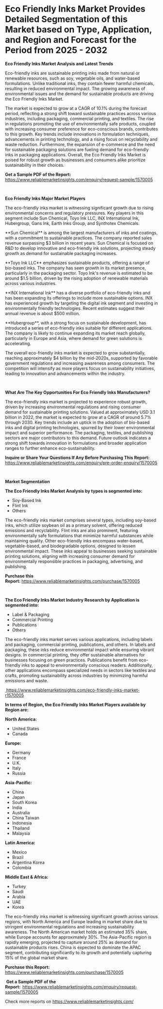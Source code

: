 <p><h1>Eco Friendly Inks Market Provides Detailed Segmentation of this Market based on Type, Application, and Region and Forecast for the Period from 2025 - 2032</h1></p><p><strong>Eco Friendly Inks Market Analysis and Latest Trends</strong></p>
<p><p>Eco-friendly inks are sustainable printing inks made from natural or renewable resources, such as soy, vegetable oils, and water-based formulations. Unlike traditional inks, they contain fewer harmful chemicals, resulting in reduced environmental impact. The growing awareness of environmental issues and the demand for sustainable products are driving the Eco Friendly Inks Market.</p><p>The market is expected to grow at a CAGR of 10.1% during the forecast period, reflecting a strong shift toward sustainable practices across various industries, including packaging, commercial printing, and textiles. The rise in regulations promoting the use of environmentally safe products, coupled with increasing consumer preference for eco-conscious brands, contributes to this growth. Key trends include innovations in formulation techniques, advancements in printing technology, and a rising focus on recyclability and waste reduction. Furthermore, the expansion of e-commerce and the need for sustainable packaging solutions are fueling demand for eco-friendly inks in packaging applications. Overall, the Eco Friendly Inks Market is poised for robust growth as businesses and consumers alike prioritize sustainability in their choices.</p></p>
<p><strong>Get a Sample PDF of the Report:&nbsp;</strong> <a href="https://www.reliablemarketinsights.com/enquiry/request-sample/1570005?utm_campaign=2636&utm_medium=2&utm_source=Github&utm_content=ia&utm_term=25032025&utm_id=eco-friendly-inks">https://www.reliablemarketinsights.com/enquiry/request-sample/1570005</a></p>
<p>&nbsp;</p>
<p><strong>Eco Friendly Inks Major Market Players</strong></p>
<p><p>The eco-friendly inks market is witnessing significant growth due to rising environmental concerns and regulatory pressures. Key players in this segment include Sun Chemical, Toyo Ink LLC, INX International Ink, Hubergroup, Gans Ink, Earth Inks Group, and Synthotex Chemicals.</p><p>**Sun Chemical** is among the largest manufacturers of inks and coatings, with a commitment to sustainable practices. The company reported sales revenue surpassing $3 billion in recent years. Sun Chemical is focused on R&D to develop innovative and eco-friendly ink solutions, projecting steady growth as demand for sustainable packaging increases.</p><p>**Toyo Ink LLC** emphasizes sustainable products, offering a range of bio-based inks. The company has seen growth in its market presence, particularly in the packaging sector. Toyo Ink's revenue is estimated to be around $1.5 billion, driven by the rising adoption of renewable materials across various industries.</p><p>**INX International Ink** has a diverse portfolio of eco-friendly inks and has been expanding its offerings to include more sustainable options. INX has experienced growth by targeting the digital ink segment and investing in environmentally friendly technologies. Recent estimates suggest their annual revenue is about $500 million.</p><p>**Hubergroup**, with a strong focus on sustainable development, has introduced a series of eco-friendly inks suitable for different applications. The company is likely to continue expanding its market reach globally, particularly in Europe and Asia, where demand for green solutions is accelerating.</p><p>The overall eco-friendly inks market is expected to grow substantially, reaching approximately $4 billion by the mid-2020s, supported by favorable government regulations and increasing awareness among consumers. The competition will intensify as more players focus on sustainability initiatives, leading to innovation and advancements within the industry.</p></p>
<p>&nbsp;</p>
<p><strong>What Are The Key Opportunities For Eco Friendly Inks Manufacturers?</strong></p>
<p><p>The eco-friendly inks market is projected to experience robust growth, driven by increasing environmental regulations and rising consumer demand for sustainable printing solutions. Valued at approximately USD 3.1 billion in 2022, the market is expected to grow at a CAGR of around 5.7% through 2030. Key trends include an uptick in the adoption of bio-based inks and digital printing technologies, spurred by their lower environmental impact and superior performance. The packaging, textiles, and publishing sectors are major contributors to this demand. Future outlook indicates a strong shift towards innovation in formulations and broader application ranges to further enhance eco-sustainability.</p></p>
<p><strong>Inquire or Share Your Questions If Any Before Purchasing This Report:</strong> <a href="https://www.reliablemarketinsights.com/enquiry/pre-order-enquiry/1570005?utm_campaign=2636&utm_medium=2&utm_source=Github&utm_content=ia&utm_term=25032025&utm_id=eco-friendly-inks">https://www.reliablemarketinsights.com/enquiry/pre-order-enquiry/1570005</a></p>
<p>&nbsp;</p>
<p><strong>Market Segmentation</strong></p>
<p><strong>The Eco Friendly Inks Market Analysis by types is segmented into:</strong></p>
<p><ul><li>Soy-Based Ink</li><li>Flint Ink</li><li>Others</li></ul></p>
<p><p>The eco-friendly inks market comprises several types, including soy-based inks, which utilize soybean oil as a primary solvent, offering reduced emissions and recyclability. Flint inks are also prominent, featuring environmentally safe formulations that minimize harmful substances while maintaining quality. Other eco-friendly inks encompass water-based, vegetable-based, and biodegradable options, designed to lessen environmental impact. These inks appeal to businesses seeking sustainable printing solutions, aligning with increasing consumer demand for environmentally responsible practices in packaging, advertising, and publishing.</p></p>
<p><strong>Purchase this Report:&nbsp;</strong><a href="https://www.reliablemarketinsights.com/purchase/1570005?utm_campaign=2636&utm_medium=2&utm_source=Github&utm_content=ia&utm_term=25032025&utm_id=eco-friendly-inks">https://www.reliablemarketinsights.com/purchase/1570005</a></p>
<p>&nbsp;</p>
<p><strong>The Eco Friendly Inks Market Industry Research by Application is segmented into:</strong></p>
<p><ul><li>Label & Packaging</li><li>Commercial Printing</li><li>Publications</li><li>Others</li></ul></p>
<p><p>The eco-friendly inks market serves various applications, including labels and packaging, commercial printing, publications, and others. In labels and packaging, these inks reduce environmental impact while ensuring vibrant designs. In commercial printing, they offer sustainable alternatives for businesses focusing on green practices. Publications benefit from eco-friendly inks to appeal to environmentally conscious readers. Additionally, other applications encompass specialized needs in sectors like textiles and crafts, promoting sustainability across industries by minimizing harmful emissions and waste.</p></p>
<p><a href="https://www.reliablemarketinsights.com/eco-friendly-inks-market-r1570005?utm_campaign=2636&utm_medium=2&utm_source=Github&utm_content=ia&utm_term=25032025&utm_id=eco-friendly-inks">&nbsp;https://www.reliablemarketinsights.com/eco-friendly-inks-market-r1570005</a></p>
<p><strong>In terms of Region, the Eco Friendly Inks Market Players available by Region are:</strong></p>
<p>
    <p> <strong> North America: </strong>
        <ul>
            <li>United States</li>
            <li>Canada</li>
        </ul>
        </p> 
    <p> <strong> Europe: </strong>
        <ul>
            <li>Germany</li>
            <li>France</li>
            <li>U.K.</li>
            <li>Italy</li>
            <li>Russia</li>
        </ul>
        </p> 
    <p> <strong> Asia-Pacific: </strong>
        <ul>
            <li>China</li>
            <li>Japan</li>
            <li>South Korea</li>
            <li>India</li>
            <li>Australia</li>
            <li>China Taiwan</li>
            <li>Indonesia</li>
            <li>Thailand</li>
            <li>Malaysia</li>
        </ul>
        </p> 
    <p> <strong> Latin America: </strong>
        <ul>
            <li>Mexico</li>
            <li>Brazil</li>
            <li>Argentina Korea</li>
            <li>Colombia</li>
        </ul>
        </p> 
    <p> <strong> Middle East & Africa: </strong>
        <ul>
            <li>Turkey</li>
            <li>Saudi</li>
            <li>Arabia</li>
            <li>UAE</li>
            <li>Korea</li>
        </ul>
    </p>
    </p>
<p><p>The eco-friendly inks market is witnessing significant growth across various regions, with North America and Europe leading in market share due to stringent environmental regulations and increasing sustainability awareness. The North American market holds an estimated 35% share, while Europe accounts for approximately 30%. The Asia-Pacific region is rapidly emerging, projected to capture around 25% as demand for sustainable products rises. China is expected to dominate the APAC segment, contributing significantly to its growth and potentially capturing 15% of the global market share.</p></p>
<p><strong>Purchase this Report: </strong><a href="https://www.reliablemarketinsights.com/purchase/1570005?utm_campaign=2636&utm_medium=2&utm_source=Github&utm_content=ia&utm_term=25032025&utm_id=eco-friendly-inks">https://www.reliablemarketinsights.com/purchase/1570005</a></p>
<p>&nbsp;<strong>Get a Sample PDF of the Report:&nbsp;&nbsp;</strong><a href="https://www.reliablemarketinsights.com/enquiry/request-sample/1570005?utm_campaign=2636&utm_medium=2&utm_source=Github&utm_content=ia&utm_term=25032025&utm_id=eco-friendly-inks">https://www.reliablemarketinsights.com/enquiry/request-sample/1570005</a></p>
<p><strong></strong></p>
<p>Check more reports on <a href="https://www.reliablemarketinsights.com/?utm_campaign=2636&utm_medium=2&utm_source=Github&utm_content=ia&utm_term=25032025&utm_id=eco-friendly-inks">https://www.reliablemarketinsights.com/</a></p>